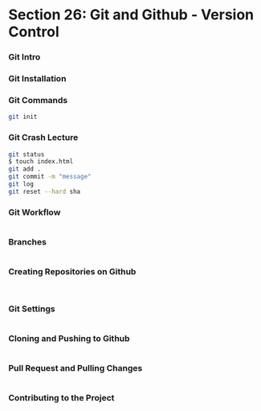 # Section 26: Git and Github - Version Control

### Git Intro

### Git Installation

### Git Commands
```bash
git init
```
### Git Crash Lecture
```bash
git status
$ touch index.html
git add .
git commit -m "message"
git log
git reset --hard sha
```

### Git Workflow
```php

```

### Branches
```php

```

### Creating Repositories on Github
```bash

```
```php

```

### Git Settings
```bash

```

### Cloning and Pushing to Github
```bash

```

### Pull Request and Pulling Changes
```bash

```

### Contributing to the Project
```bash

```

